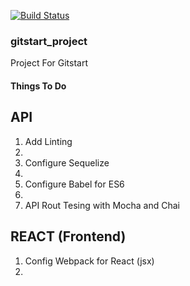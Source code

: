 [![Build Status](https://travis-ci.org/Emyboy/gitstart_project.svg?branch=develop)](https://travis-ci.org/Emyboy/gitstart_project)

### gitstart_project
<p>Project For Gitstart</p>

#### Things To Do
## API
<ol>
  <li>Add Linting<li>
  <li>Configure Sequelize<li>
  <li>Configure Babel for ES6<li>
  <li>API Rout Tesing with Mocha and Chai</li>
</ol>

## REACT (Frontend)
<ol>
  <li>Config Webpack for React (jsx)<li>
</ol>
